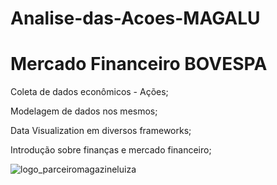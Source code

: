 # Analise-das-Acoes-MAGALU
# Mercado Financeiro BOVESPA

 Coleta de dados econômicos - Ações;
 
 Modelagem de dados nos mesmos;
 
 Data Visualization em diversos
 frameworks;
 
 Introdução sobre finanças e mercado financeiro;

![logo_parceiromagazineluiza](https://user-images.githubusercontent.com/86628688/151612571-473e8ee6-0d24-43ba-94d7-a1217155b953.png)

